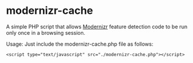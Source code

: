 # modernizr-cache

A simple PHP script that allows [Modernizr](http://modernizr.com) feature detection code to be run only once in a browsing session.

Usage: Just include the modernizr-cache.php file as follows:

	<script type="text/javascript" src="./modernizr-cache.php"></script>
    

